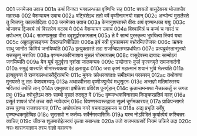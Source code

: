 001	जनमेजय उवाच
001a	कथं विनष्टा भगवन्नन्धका वृष्णिभिः सह
001c	पश्यतो वासुदेवस्य भोजाश्चैव महारथाः
002	वैशम्पायन उवाच
002a	षट्त्रिंशेऽथ ततो वर्षे वृष्णीनामनयो महान्
002c	अन्योन्यं मुसलैस्ते तु निजघ्नुः कालचोदिताः
003	जनमेजय उवाच
003a	केनानुशप्तास्ते वीराः क्षयं वृष्ण्यन्धका ययुः
003c	भोजाश्च द्विजवर्य त्वं विस्तरेण वदस्व मे
004	वैशम्पायन उवाच
004a	विश्वामित्रं च कण्वं च नारदं च तपोधनम्
004c	सारणप्रमुखा वीरा ददृशुर्द्वारकागतान्
005a	ते वै साम्बं पुरस्कृत्य भूषयित्वा स्त्रियं यथा
005c	अब्रुवन्नुपसङ्गम्य दैवदण्डनिपीडिताः
006a	इयं स्त्री पुत्रकामस्य बभ्रोरमिततेजसः
006c	ऋषयः साधु जानीत किमियं जनयिष्यति
007a	इत्युक्तास्ते तदा राजन्विप्रलम्भप्रधर्षिताः
007c	प्रत्यब्रुवंस्तान्मुनयो यत्तच्छृणु नराधिप
008a	वृष्ण्यन्धकविनाशाय मुसलं घोरमायसम्
008c	वासुदेवस्य दायादः साम्बोऽयं जनयिष्यति
009a	येन यूयं सुदुर्वृत्ता नृशंसा जातमन्यवः
009c	उच्छेत्तारः कुलं कृत्स्नमृते रामजनार्दनौ
010a	समुद्रं यास्यति श्रीमांस्त्यक्त्वा देहं हलायुधः
010c	जरा कृष्णं महात्मानं शयानं भुवि भेत्स्यति
011a	इत्यब्रुवन्त ते राजन्प्रलब्धास्तैर्दुरात्मभिः
011c	मुनयः क्रोधरक्ताक्षाः समीक्ष्याथ परस्परम्
012ac	तथोक्त्वा मुनयस्ते तु ततः केशवमभ्ययुः
013a	अथाब्रवीत्तदा वृष्णीञ्श्रुत्वैवं मधुसूदनः
013c	अन्तज्ञो मतिमांस्तस्य भवितव्यं तथेति तान्
014a	एवमुक्त्वा हृषीकेशः प्रविवेश पुनर्गृहान्
014c	कृतान्तमन्यथा नैच्छत्कर्तुं स जगतः प्रभुः
015a	श्वोभूतेऽथ ततः साम्बो मुसलं तदसूत वै
015c	वृष्ण्यन्धकविनाशाय किङ्करप्रतिमं महत्
016a	प्रसूतं शापजं घोरं तच्च राज्ञे न्यवेदयन्
016c	विषण्णरूपस्तद्राजा सूक्ष्मं चूर्णमकारयत्
017a	प्राक्षिपन्सागरे तच्च पुरुषा राजशासनात्
017c	अघोषयंश्च नगरे वचनादाहुकस्य च
018a	अद्य प्रभृति सर्वेषु वृष्ण्यन्धकगृहेष्विह
018c	सुरासवो न कर्तव्यः सर्वैर्नगरवासिभिः
019a	यश्च नोऽविदितं कुर्यात्पेयं कश्चिन्नरः क्वचित्
019c	जीवन्स शूलमारोहेत्स्वयं कृत्वा सबान्धवः
020a	ततो राजभयात्सर्वे नियमं चक्रिरे तदा
020c	नराः शासनमाज्ञाय तस्य राज्ञो महात्मनः
